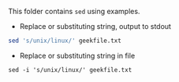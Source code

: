 This folder contains `sed` using examples.

- Replace or substituting string, output to stdout

``` bash
sed 's/unix/linux/' geekfile.txt
```

- Replace or substituting string in file

```
sed -i 's/unix/linux/' geekfile.txt
```
